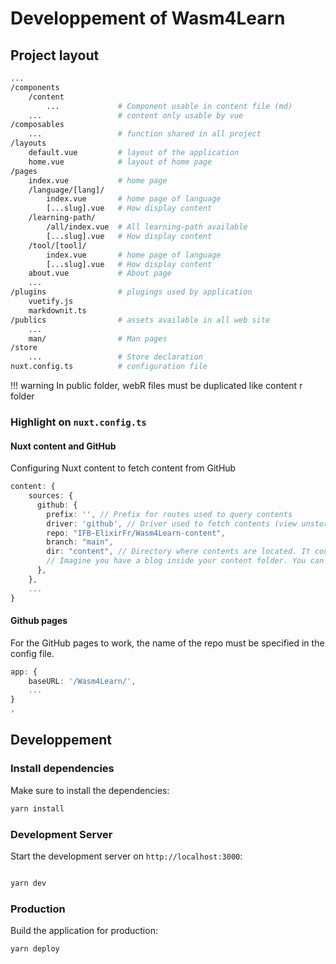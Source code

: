 # Developpement of Wasm4Learn

## Project layout

```bash
...
/components
    /content
        ...             # Component usable in content file (md)
    ...                 # content only usable by vue
/composables
    ...                 # function shared in all project
/layouts
    default.vue         # layout of the application
    home.vue            # layout of home page
/pages
    index.vue           # home page
    /language/[lang]/
        index.vue       # home page of language
        [...slug].vue   # How display content
    /learning-path/
        /all/index.vue  # All learning-path available
        [...slug].vue   # How display content
    /tool/[tool]/
        index.vue       # home page of language
        [...slug].vue   # How display content
    about.vue           # About page
    ... 
/plugins                # plugings used by application
    vuetify.js
    markdownit.ts
/publics                # assets available in all web site
    ...
    man/                # Man pages 
/store
    ...                 # Store declaration
nuxt.config.ts          # configuration file
```

!!! warning
    In public folder, webR files must be duplicated like content r folder

### Highlight on `nuxt.config.ts`

#### Nuxt content and GitHub

Configuring Nuxt content to fetch content from GitHub

```ts
content: {
    sources: {
      github: {
        prefix: '', // Prefix for routes used to query contents
        driver: 'github', // Driver used to fetch contents (view unstorage documentation)
        repo: "IFB-ElixirFr/Wasm4Learn-content",
        branch: "main",
        dir: "content", // Directory where contents are located. It could be a subdirectory of the repository.
        // Imagine you have a blog inside your content folder. You can set this option to `content/blog` with the prefix option to `/blog` to avoid conflicts with local files.
      },
    },
    ...
}
```

#### Github pages

For the GitHub pages to work, the name of the repo must be specified in the config file.

```ts
app: {
    baseURL: '/Wasm4Learn/',
    ...
}
,
```


## Developpement

### Install dependencies

Make sure to install the dependencies:

```bash
yarn install
```

### Development Server

Start the development server on `http://localhost:3000`:

```bash

yarn dev
```

### Production

Build the application for production:

```bash
yarn deploy
```
